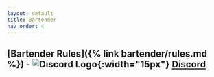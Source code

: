 ```yaml
---
layout: default
title: Bartender
nav_order: 4
---
```


## [Bartender Rules]({% link bartender/rules.md %}) - ![Discord Logo](https://assets-global.website-files.com/6257adef93867e50d84d30e2/636e0a69f118df70ad7828d4_icon_clyde_blurple_RGB.svg){:width="15px"} [Discord](https://discord.gg/hfDj2JdH)


